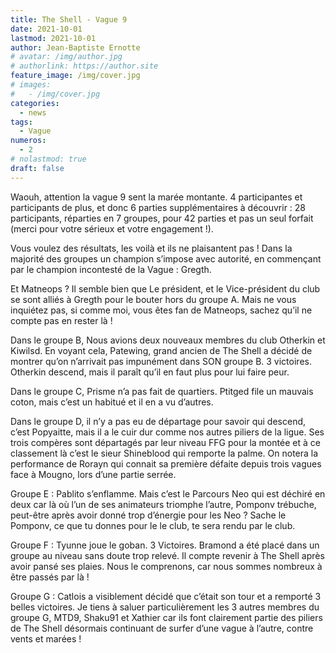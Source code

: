 ```yaml
---
title: The Shell - Vague 9
date: 2021-10-01
lastmod: 2021-10-01
author: Jean-Baptiste Ernotte
# avatar: /img/author.jpg
# authorlink: https://author.site
feature_image: /img/cover.jpg
# images:
#   - /img/cover.jpg
categories:
  - news
tags:
  - Vague
numeros: 
  - 2
# nolastmod: true
draft: false
---
```


Waouh, attention la vague 9 sent la marée montante. 4 participantes et participants de plus, et donc 6 parties supplémentaires à découvrir : 28 participants, réparties en 7 groupes, pour 42 parties et pas un seul forfait (merci pour votre sérieux et votre engagement !).

<!-- more -->

Vous voulez des résultats, les voilà et ils ne plaisantent pas ! Dans la majorité des groupes un champion s’impose avec autorité, en commençant par le champion incontesté de la Vague : Gregth.

Et Matneops ? Il semble bien que Le président, et le Vice-président du club se sont alliés à Gregth pour le bouter hors du groupe A. Mais ne vous inquiétez pas, si comme moi, vous êtes fan de Matneops, sachez qu’il ne compte pas en rester là !

Dans le groupe B, Nous avions deux nouveaux membres du club Otherkin et Kiwilsd. En voyant cela, Patewing, grand ancien de The Shell a décidé de montrer qu’on n’arrivait pas impunément dans SON groupe B. 3 victoires. Otherkin descend, mais il paraît qu’il en faut plus pour lui faire peur.

Dans le groupe C, Prisme n’a pas fait de quartiers. Ptitged file un mauvais coton, mais c’est un habitué et il en a vu d’autres.

Dans le groupe D, il n’y a pas eu de départage pour savoir qui descend, c’est Popyaitte, mais il a le cuir dur comme nos autres piliers de la ligue. Ses trois compères sont départagés par leur niveau FFG pour la montée et à ce classement là c’est le sieur Shineblood qui remporte la palme. On notera la performance de Rorayn qui connait sa première défaite depuis trois vagues face à Mougno, lors d’une partie serrée.

Groupe E : Pablito s’enflamme. Mais c’est le Parcours Neo qui est déchiré en deux car là où l’un de ses animateurs triomphe l’autre, Pomponv trébuche, peut-être après avoir donné trop d’énergie pour les Neo ? Sache le Pomponv, ce que tu donnes pour le le club, te sera rendu par le club.

Groupe F : Tyunne joue le goban. 3 Victoires. Bramond a été placé dans un groupe au niveau sans doute trop relevé. Il compte revenir à The Shell après avoir pansé ses plaies. Nous le comprenons, car nous sommes nombreux à être passés par là !

Groupe G : Catlois a visiblement décidé que c’était son tour et a remporté 3 belles victoires. Je tiens à saluer particulièrement les 3 autres membres du groupe G, MTD9, Shaku91 et Xathier car ils font clairement partie des piliers de The Shell désormais continuant de surfer d’une vague à l’autre, contre vents et marées ! 

